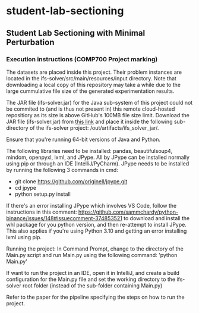 # student-lab-sectioning
## Student Lab Sectioning with Minimal Perturbation

### Execution instructions (COMP700 Project marking)

The datasets are placed inside this project. Their problem instances are located in the ifs-solver/src/main/resources/input directory. Note that downloading a local copy of this repository may take a while due to the large cummulative file size of the generated experimentation results.

The JAR file (ifs-solver.jar) for the Java sub-system of this project could not be commited to (and is thus not present in) this remote cloud-hosted repositiory as its size is above GitHub's 100MB file size limit.
Download the JAR file (ifs-solver.jar) from [this link](https://drive.google.com/file/d/1mjL3uRGLy4oHhna0Td66pcuFo515L6sA/view?usp=sharing) and place it inside the following sub-directory of the ifs-solver project: /out/artifacts/ifs_solver_jar/.

Ensure that you're running 64-bit versions of Java and Python.

The following libraries need to be installed: pandas, beautifulsoup4, mindom, openpyxl, lxml, and JPype. All by JPype can be installed normally using pip or through an IDE (IntelliJ/PyCharm).
JPype needs to be installed by running the following 3 commands in cmd:
- git clone https://github.com/originell/jpype.git
-  cd jpype
-  python setup.py install

If there's an error installing JPype which involves VS Code, follow the instructions in this comment: https://github.com/sammchardy/python-binance/issues/148#issuecomment-374853521 to download and install the whl package for you python version, and then re-attempt to install JPype. This also applies if you're using Python 3.10 and getting an error installing lxml using pip.


Running the project: In Command Prompt, change to the directory of the Main.py script and run Main.py using the following command: 'python Main.py'


If want to run the project in an IDE, open it in IntelliJ, and create a build configuration for the Main.py file and set the working directory to the ifs-solver root folder (instead of the sub-folder containing Main.py)

Refer to the paper for the pipeline specifying the steps on how to run the project.

